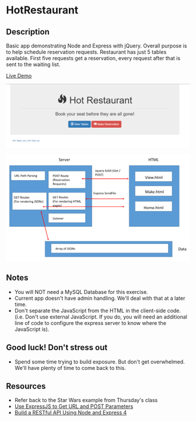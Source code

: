 # HotRestaurant

## Description

Basic app demonstrating Node and Express with jQuery. Overall purpose is to help schedule reservation requests. Restaurant has just 5 tables available. First five requests get a reservation, every request after that is sent to the waiting list.

[Live Demo](https://hot-restaurant-fsf.herokuapp.com/)

![Hot Restaurant Image](Images/HotRestaurant.png)

![Diagram](Images/Diagram.png)

## Notes

- You will NOT need a MySQL Database for this exercise.
- Current app doesn't have admin handling. We'll deal with that at a later time.
- Don't separate the JavaScript from the HTML in the client-side code. (i.e. Don't use external JavaScript. If you do, you will need an additional line of code to configure the express server to know where the JavaScript is).

## Good luck! Don't stress out

- Spend some time trying to build exposure. But don't get overwhelmed. We'll have plenty of time to come back to this.

## Resources

- Refer back to the Star Wars example from Thursday's class
- [Use ExpressJS to Get URL and POST Parameters](https://scotch.io/tutorials/use-expressjs-to-get-url-and-post-parameters)
- [Build a RESTful API Using Node and Express 4](https://scotch.io/tutorials/build-a-restful-api-using-node-and-express-4)
